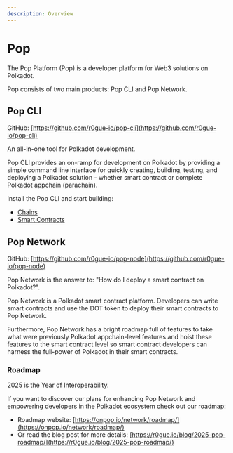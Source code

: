 ```yaml
---
description: Overview
---
```


# Pop

The Pop Platform (Pop) is a developer platform for Web3 solutions on Polkadot.

Pop consists of two main products: Pop CLI and Pop Network.

## Pop CLI

GitHub: [https://github.com/r0gue-io/pop-cli](https://github.com/r0gue-io/pop-cli)

An all-in-one tool for Polkadot development.

Pop CLI provides an on-ramp for development on Polkadot by providing a simple command line interface for quickly creating, building, testing, and deploying a Polkadot solution - whether smart contract or complete Polkadot appchain (parachain).

Install the Pop CLI and start building:

* [Chains](https://learn.onpop.io/v/appchains)
* [Smart Contracts](https://learn.onpop.io/v/contracts)

## Pop Network

GitHub: [https://github.com/r0gue-io/pop-node](https://github.com/r0gue-io/pop-node)

Pop Network is the answer to: "How do I deploy a smart contract on Polkadot?".

Pop Network is a Polkadot smart contract platform. Developers can write smart contracts and use the DOT token to deploy their smart contracts to Pop Network.

Furthermore, Pop Network has a bright roadmap full of features to take what were previously Polkadot appchain-level features and hoist these features to the smart contract level so smart contract developers can harness the full-power of Polkadot in their smart contracts.

### Roadmap

2025 is the Year of Interoperability.

If you want to discover our plans for enhancing Pop Network and empowering developers in the Polkadot ecosystem check out our roadmap:

* Roadmap website: [https://onpop.io/network/roadmap/](https://onpop.io/network/roadmap/)
* Or read the blog post for more details: [https://r0gue.io/blog/2025-pop-roadmap/](https://r0gue.io/blog/2025-pop-roadmap/)
